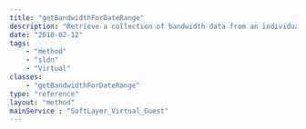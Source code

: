 ```yaml
---
title: "getBandwidthForDateRange"
description: "Retrieve a collection of bandwidth data from an individual public or private network tracking object. Data is ideal if you with to employ your own traffic storage and graphing systems. "
date: "2018-02-12"
tags:
    - "method"
    - "sldn"
    - "Virtual"
classes:
    - "getBandwidthForDateRange"
type: "reference"
layout: "method"
mainService : "SoftLayer_Virtual_Guest"
---
```

